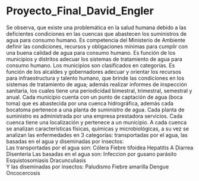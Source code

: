# Proyecto_Final_David_Engler
Se observa, que existe una problemática en la salud humana debido a las deficientes condiciones en las 
cuencas que abastecen los suministros de agua para consumo humano.  Es competencia del Ministerio de Ambiente definir las condiciones,
recursos y obligaciones mínimas para cumplir con una buena calidad de agua para consumo humano. Es función de los municipios y 
distritos adecuar los sistemas de tratamiento de agua para consumo humano. Los municipios son clasificados en categorías. 
Es función de los alcaldes y gobernadores adecuar y orientar los recursos para infraestructura y talento humano, que brinde las 
condiciones en los sistemas de tratamiento de agua; además realizar informes de inspección sanitaria, los cuales tiene una periodicidad
bimestral, trimestral, semestral y anual. Cada municipio cuenta con un punto de captación de agua (boca toma) que es abastecida por una 
cuenca hidrográfica, además cada bocatoma pertenece a una planta de suministro de agua. Cada planta de suministro es administrada por una
empresa prestadora servicios. Cada cuenca tiene una localización y pertenece a un municipio. A cada cuenca se analizan características 
físicas, químicas y microbiológicas, a su vez se analizan las enfermedades en 3 categorías: transportadas por el agua, las basadas en el 
agua y diseminadas por insectos:   
Las transportadas por el agua son: 
Cólera
Fiebre tifoidea
Hepatitis A 
Diarrea 
Disentería 
Las basadas en el agua son: 
Infeccion por gusano parásito 
Esquistosomiasis
Dracunculiasis  
Y las diseminadas por insectos: 
Paludismo 
Fiebre amarilla
Dengue
Oncocercosis
